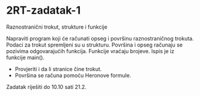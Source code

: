 # 2RT-zadatak-1
Raznostranični trokut, strukture i funkcije

Napraviti program koji će računati opseg i površinu raznostraničnog trokuta. Podaci za trokut spremljeni su u strukturu.
Površina i opseg računaju se pozivima odgovarajućih funkcija. Funkcije vraćaju brojeve. Ispis je iz funkcije main().
* Provjeriti i da li stranice čine trokut.
* Površina se računa pomoću Heronove formule.

Zadatak riješiti do 10.10 sati 21.2.
